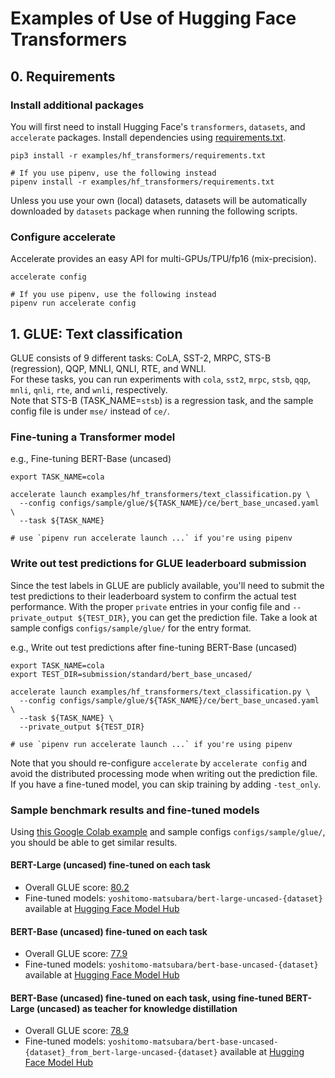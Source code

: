 # Examples of Use of Hugging Face Transformers

## 0. Requirements
### Install additional packages
You will first need to install Hugging Face's `transformers`, `datasets`, and `accelerate` packages.
Install dependencies using [requirements.txt](requirements.txt).  
```
pip3 install -r examples/hf_transformers/requirements.txt

# If you use pipenv, use the following instead
pipenv install -r examples/hf_transformers/requirements.txt
```

Unless you use your own (local) datasets, datasets will be automatically downloaded by `datasets` package 
when running the following scripts.

### Configure accelerate
Accelerate provides an easy API for multi-GPUs/TPU/fp16 (mix-precision).  
```
accelerate config

# If you use pipenv, use the following instead
pipenv run accelerate config
```

## 1. GLUE: Text classification
GLUE consists of 9 different tasks: CoLA, SST-2, MRPC, STS-B (regression), QQP, MNLI, QNLI, RTE, and WNLI.  
For these tasks, you can run experiments with `cola`, `sst2`, `mrpc`, `stsb`, `qqp`, `mnli`, `qnli`, `rte`, and `wnli`, respectively.  
Note that STS-B (TASK_NAME=`stsb`) is a regression task, and the sample config file is under `mse/` instead of `ce/`.

### Fine-tuning a Transformer model
e.g., Fine-tuning BERT-Base (uncased)
```
export TASK_NAME=cola

accelerate launch examples/hf_transformers/text_classification.py \
  --config configs/sample/glue/${TASK_NAME}/ce/bert_base_uncased.yaml \
  --task ${TASK_NAME}
  
# use `pipenv run accelerate launch ...` if you're using pipenv
```

### Write out test predictions for GLUE leaderboard submission
Since the test labels in GLUE are publicly available, you'll need to submit the test predictions to 
their leaderboard system to confirm the actual test performance.
With the proper `private` entries in your config file and `--private_output ${TEST_DIR}`, 
you can get the prediction file. Take a look at sample configs `configs/sample/glue/` for the entry format.  

e.g., Write out test predictions after fine-tuning BERT-Base (uncased)
```
export TASK_NAME=cola
export TEST_DIR=submission/standard/bert_base_uncased/

accelerate launch examples/hf_transformers/text_classification.py \
  --config configs/sample/glue/${TASK_NAME}/ce/bert_base_uncased.yaml \
  --task ${TASK_NAME} \
  --private_output ${TEST_DIR}
  
# use `pipenv run accelerate launch ...` if you're using pipenv
```
Note that you should re-configure `accelerate` by `accelerate config` and avoid the distributed processing mode 
when writing out the prediction file. If you have a fine-tuned model, you can skip training by adding `-test_only`.

### Sample benchmark results and fine-tuned models
Using [this Google Colab example](https://colab.research.google.com/github/yoshitomo-matsubara/torchdistill/blob/dev/demo/glue_finetuning_and_submission.ipynb) 
and sample configs `configs/sample/glue/`, you should be able to get similar results.

#### BERT-Large (uncased) fine-tuned on each task
- Overall GLUE score: [80.2](https://gluebenchmark.com/leaderboard)
- Fine-tuned models: `yoshitomo-matsubara/bert-large-uncased-{dataset}` available at [Hugging Face Model Hub](https://huggingface.co/yoshitomo-matsubara)

#### BERT-Base (uncased) fine-tuned on each task
- Overall GLUE score: [77.9](https://gluebenchmark.com/leaderboard)
- Fine-tuned models: `yoshitomo-matsubara/bert-base-uncased-{dataset}` available at [Hugging Face Model Hub](https://huggingface.co/yoshitomo-matsubara)

#### BERT-Base (uncased) fine-tuned on each task, using fine-tuned BERT-Large (uncased) as teacher for knowledge distillation
- Overall GLUE score: [78.9](https://gluebenchmark.com/leaderboard)
- Fine-tuned models: `yoshitomo-matsubara/bert-base-uncased-{dataset}_from_bert-large-uncased-{dataset}` available at [Hugging Face Model Hub](https://huggingface.co/yoshitomo-matsubara)
